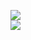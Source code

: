 [![](https://img.shields.io/badge/Made%20With-Github%20Spray-lightgrey.svg?style=for-the-badge&logo=github)](https://github.com/Annihil/github-spray#2)  
[![](https://i.imgur.com/2DrTn0Z.gif)](https://github.com/Annihil/github-spray)